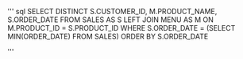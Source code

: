 
''' sql 
SELECT DISTINCT S.CUSTOMER_ID,
	M.PRODUCT_NAME,
	S.ORDER_DATE
FROM SALES AS S
LEFT JOIN MENU AS M ON M.PRODUCT_ID = S.PRODUCT_ID
WHERE S.ORDER_DATE =
		(SELECT MIN(ORDER_DATE)
			FROM SALES)
ORDER BY S.ORDER_DATE

'''
